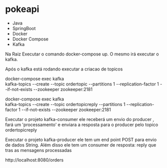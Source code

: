 # pokeapi




* Java
* SpringBoot
* Docker
* Docker Compose
* Kafka

Na Raiz Executar o comando docker-compose up.
O mesmo irá executar o kafka.

Após o kafka está rodando executar a criacao de topicos

docker-compose exec kafka  \
kafka-topics --create --topic ordertopic --partitions 1 --replication-factor 1 --if-not-exists --zookeeper zookeeper:2181

docker-compose exec kafka  \
kafka-topics --create --topic ordertopicreply --partitions 1 --replication-factor 1 --if-not-exists --zookeeper zookeeper:2181

Executar o projeto kafka-consumer ele receberá um envio do producer , fará um 'processamento' e enviara a resposta para o producer pelo topico ordertopicreply

Executar o projeto kafka-producer ele tem um end point POST  para envio de dados String.
Além disso ele tem um consumer de resposta: reply que tras as mensagens processadas


http://localhost:8080/orders





 



